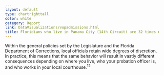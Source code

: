 ```yaml
---
layout: default
type: chartrighttall
color: white
category: Report
link: DataVisualizations/vopadmissions.html
title: Floridians who live in Panama City (14th Circuit) are 32 times more likely to be sent to prison for a VOP than Floridians in Palm Beach.
---
```

Within the general policies set by the Legislature and the Florida
Department of Corrections, local officials retain wide degrees of
discretion. In practice, this means that the same behavior
will result in vastly different consequences depending on where you live,
who your probation officer is, and who works in your local courthouse.<sup>12</sup>


